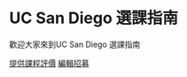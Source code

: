 # UC San Diego 選課指南
歡迎大家來到UC San Diego 選課指南  

[提供課程評價](https://forms.gle/pnvXEYjoiaEem1dN6) [編輯招募](https://forms.gle/iWNEzrevyEEuryUX9)
